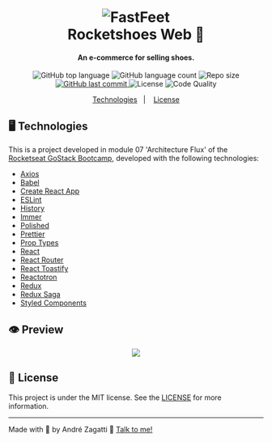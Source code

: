 <h1 align="center">
    <img alt="FastFeet" src="https://res.cloudinary.com/zagatti/image/upload/v1583106267/readme/logo-readme-fastfeet_g0a0yd.png" />
    <br>
    Rocketshoes Web 👞
</h1>

<h4 align="center">
  An e-commerce for selling shoes.
</h4>
<p align="center">
  <img alt="GitHub top language" src="https://img.shields.io/github/languages/top/azagatti/module07-gostack10?color=FCD12A&style=plastic">

  <img alt="GitHub language count" src="https://img.shields.io/github/languages/count/azagatti/module07-gostack10?color=FCD12A&style=plastic">

  <img alt="Repo size" src="https://img.shields.io/github/repo-size/azagatti/module07-gostack10?color=FCD12A&style=plastic">

  <a href="https://github.com/AZagatti/module07-gostack10/commits/master">
    <img alt="GitHub last commit" src="https://img.shields.io/github/last-commit/azagatti/module07-gostack10?style=plastic">
  </a>

  <img alt="License" src="https://img.shields.io/github/license/AZagatti/module07-gostack10?style=plastic">

  <img alt="Code Quality" src="https://img.shields.io/codacy/grade/c6da115bcc9c4325a172dd60c043dab1?style=plastic">
</p>

<p align="center">
  <a href="#-technologies">Technologies</a>&nbsp;&nbsp;&nbsp;|&nbsp;&nbsp;&nbsp;
  <a href="#-license">License</a>
</p>

## 🖥 Technologies

This is a project developed in module 07 'Architecture Flux' of the [Rocketseat GoStack Bootcamp](https://rocketseat.com.br/bootcamp), developed with the following technologies:

- [Axios](https://github.com/axios/axios)
- [Babel](https://babeljs.io/)
- [Create React App](https://github.com/facebook/create-react-app)
- [ESLint](https://eslint.org/)
- [History](https://www.npmjs.com/package/history)
- [Immer](https://www.npmjs.com/package/immer)
- [Polished](https://github.com/styled-components/polished)
- [Prettier](https://prettier.io/)
- [Prop Types](https://www.npmjs.com/package/prop-types)
- [React](https://reactjs.org/)
- [React Router](https://reacttraining.com/react-router/web/guides/quick-start)
- [React Toastify](https://github.com/fkhadra/react-toastify)
- [Reactotron](https://github.com/infinitered/reactotron)
- [Redux](https://redux.js.org/)
- [Redux Saga](https://redux-saga.js.org/)
- [Styled Components](https://styled-components.com/)

## 👁 Preview

<div align="center">

![](https://res.cloudinary.com/zagatti/image/upload/v1584322083/readme/rocketshoes-web_tlbk5g.gif)

</div>

## 📝 License

This project is under the MIT license. See the [LICENSE](https://github.com/AZagatti/module07-gostack10/blob/master/LICENSE.md) for more information.

---

Made with 💟 by André Zagatti 👋 [Talk to me!](https://www.linkedin.com/in/andre-zagatti/)
